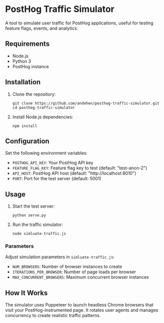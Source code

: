 # PostHog Traffic Simulator

A tool to simulate user traffic for PostHog applications, useful for testing feature flags, events, and analytics.

## Requirements

- Node.js
- Python 3
- PostHog instance

## Installation

1. Clone the repository:

   ```
   git clone https://github.com/andehen/posthog-traffic-simulator.git
   cd posthog-traffic-simulator
   ```

2. Install Node.js dependencies:
   ```
   npm install
   ```

## Configuration

Set the following environment variables:

- `POSTHOG_API_KEY`: Your PostHog API key
- `FEATURE_FLAG_KEY`: Feature flag key to test (default: "test-anon-2")
- `API_HOST`: PostHog API host (default: "http://localhost:8010")
- `PORT`: Port for the test server (default: 5001)

## Usage

1. Start the test server:

   ```
   python serve.py
   ```

2. Run the traffic simulator:
   ```
   node simluate-traffic.js
   ```

### Parameters

Adjust simulation parameters in `simluate-traffic.js`:

- `NUM_BROWSERS`: Number of browser instances to create
- `ITERATIONS_PER_BROWSER`: Number of page loads per browser
- `MAX_CONCURRENT_BROWSERS`: Maximum concurrent browser instances

## How It Works

The simulator uses Puppeteer to launch headless Chrome browsers that visit your PostHog-instrumented page. It rotates user agents and manages concurrency to create realistic traffic patterns.
